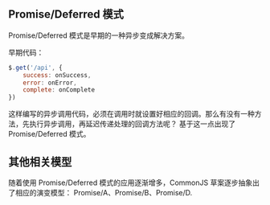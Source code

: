 ## Promise/Deferred 模式

Promise/Deferred 模式是早期的一种异步变成解决方案。

早期代码：
```js
$.get('/api', {
    success: onSuccess,
    error: onError,
    complete: onComplete
})
```
这样编写的异步调用代码，必须在调用时就设置好相应的回调。那么有没有一种方法，先执行异步调用，再延迟传递处理的回调方法呢？
基于这一点出现了 Promise/Deferred 模式。

## 其他相关模型

随着使用 Promise/Deferred 模式的应用逐渐增多，CommonJS 草案逐步抽象出了相应的演变模型：
Promise/A、Promise/B、Promise/D.
